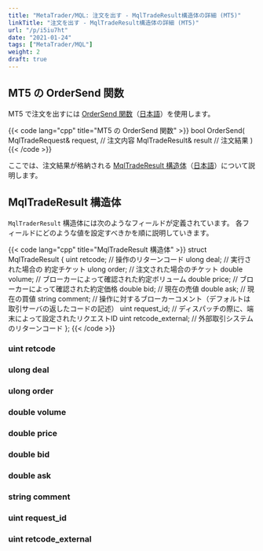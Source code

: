 ```yaml
---
title: "MetaTrader/MQL: 注文を出す - MqlTradeResult構造体の詳細 (MT5)"
linkTitle: "注文を出す - MqlTradeResult構造体の詳細 (MT5)"
url: "/p/i5iu7ht"
date: "2021-01-24"
tags: ["MetaTrader/MQL"]
weight: 2
draft: true
---
```


MT5 の OrderSend 関数
----

MT5 で注文を出すには [OrderSend 関数](https://www.mql5.com/en/docs/trading/ordersend)（[日本語](https://www.mql5.com/ja/docs/trading/ordersend)）を使用します。

{{< code lang="cpp" title="MT5 の OrderSend 関数" >}}
bool OrderSend(
  MqlTradeRequest& request,  // 注文内容
  MqlTradeResult&  result    // 注文結果
)
{{< /code >}}

ここでは、注文結果が格納される [MqlTradeResult 構造体](https://www.mql5.com/en/docs/constants/structures/mqltraderesult)（[日本語](https://www.mql5.com/ja/docs/constants/structures/mqltraderesult)）について説明します。


MqlTradeResult 構造体
----

`MqlTraderResult` 構造体には次のようなフィールドが定義されています。
各フィールドにどのような値を設定すべきかを順に説明していきます。

{{< code lang="cpp" title="MqlTradeResult 構造体" >}}
struct MqlTradeResult {
  uint    retcode;  // 操作のリターンコード
  ulong   deal;     // 実行された場合の 約定チケット
  ulong   order;    // 注文された場合のチケット
  double  volume;   // ブローカーによって確認された約定ボリューム
  double  price;    // ブローカーによって確認された約定価格
  double  bid;      // 現在の売値
  double  ask;      // 現在の買値
  string  comment;  // 操作に対するブローカーコメント（デフォルトは取引サーバの返したコードの記述）
  uint    request_id;  // ディスパッチの際に、端末によって設定されたリクエストID
  uint    retcode_external;  // 外部取引システムのリターンコード
};
{{< /code >}}

### uint retcode

### ulong deal

### ulong order

### double volume

### double price

### double bid

### double ask

### string comment

### uint request_id

### uint retcode_external


